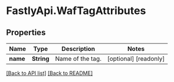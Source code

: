# FastlyApi.WafTagAttributes

## Properties

Name | Type | Description | Notes
------------ | ------------- | ------------- | -------------
**name** | **String** | Name of the tag. | [optional] [readonly] 



[[Back to API list]](../../README.md#endpoints) [[Back to README]](../../README.md)
